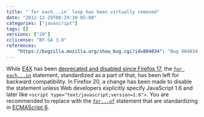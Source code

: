 ```yaml
---
title: "`for each...in` loop has been virtually removed"
date: "2012-12-29T08:29:30-05:00"
categories: ["javascript"]
tags: []
versions: ["20"]
cclicense: "BY-SA 3.0"
references:
    "https://bugzilla.mozilla.org/show_bug.cgi?id=804834": "Bug 804834 – Hide \"for each\" from content"
---
```

While [E4X](https://developer.mozilla.org/en-US/docs/E4X) has been [deprecated and disabled since Firefox 17](https://www.fxsitecompat.com/en-US/docs/2012/e4x-has-been-disabled/), the [`for each...in`](https://developer.mozilla.org/en-US/docs/Web/JavaScript/Reference/Statements/for_each...in) statement, standardized as a part of that, has been left for backward compatibility. In Firefox 20, a change has been made to disable the statement unless Web developers explicitly specify JavaScript 1.6 and later like `<script type="text/javascript;version=1.6">`. You are recommended to replace with the [`for...of`](https://developer.mozilla.org/en-US/docs/Web/JavaScript/Reference/Statements/for...of) statement that are standardizing in [ECMAScript 6](https://developer.mozilla.org/en-US/docs/Web/JavaScript/ECMAScript_6_support_in_Mozilla).
